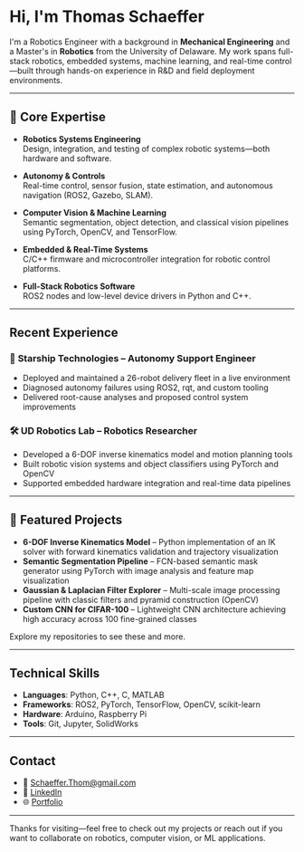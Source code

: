 # Hi, I'm Thomas Schaeffer

I'm a Robotics Engineer with a background in **Mechanical Engineering** and a Master's in **Robotics** from the University of Delaware. My work spans full-stack robotics, embedded systems, machine learning, and real-time control—built through hands-on experience in R&D and field deployment environments.

---

## 🔧 Core Expertise

- **Robotics Systems Engineering**  
  Design, integration, and testing of complex robotic systems—both hardware and software.

- **Autonomy & Controls**  
  Real-time control, sensor fusion, state estimation, and autonomous navigation (ROS2, Gazebo, SLAM).

- **Computer Vision & Machine Learning**  
  Semantic segmentation, object detection, and classical vision pipelines using PyTorch, OpenCV, and TensorFlow.

- **Embedded & Real-Time Systems**  
  C/C++ firmware and microcontroller integration for robotic control platforms.

- **Full-Stack Robotics Software**  
  ROS2 nodes and low-level device drivers in Python and C++.

---

##  Recent Experience

### 🚚 **Starship Technologies** – Autonomy Support Engineer  
- Deployed and maintained a 26-robot delivery fleet in a live environment  
- Diagnosed autonomy failures using ROS2, rqt, and custom tooling  
- Delivered root-cause analyses and proposed control system improvements  

### 🛠️ **UD Robotics Lab** – Robotics Researcher  
- Developed a 6-DOF inverse kinematics model and motion planning tools  
- Built robotic vision systems and object classifiers using PyTorch and OpenCV  
- Supported embedded hardware integration and real-time data pipelines  

---

## 📁 Featured Projects

- **6-DOF Inverse Kinematics Model** – Python implementation of an IK solver with forward kinematics validation and trajectory visualization  
- **Semantic Segmentation Pipeline** – FCN-based semantic mask generator using PyTorch with image analysis and feature map visualization  
- **Gaussian & Laplacian Filter Explorer** – Multi-scale image processing pipeline with classic filters and pyramid construction (OpenCV)  
- **Custom CNN for CIFAR-100** – Lightweight CNN architecture achieving high accuracy across 100 fine-grained classes  

Explore my repositories to see these and more.

---

## Technical Skills

- **Languages**: Python, C++, C, MATLAB  
- **Frameworks**: ROS2, PyTorch, TensorFlow, OpenCV, scikit-learn  
- **Hardware**: Arduino, Raspberry Pi
- **Tools**: Git, Jupyter, SolidWorks

---

## Contact

- 📧 [Schaeffer.Thom@gmail.com](mailto:Schaeffer.Thom@gmail.com)  
- 💼 [LinkedIn](https://www.linkedin.com/in/thomas-schaeffer)  
- 🌐 [Portfolio](https://tinyurl.com/tschaeff)

---

Thanks for visiting—feel free to check out my projects or reach out if you want to collaborate on robotics, computer vision, or ML applications.
